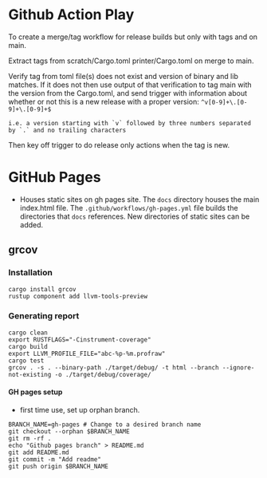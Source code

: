 # Github Action Play

To create a merge/tag workflow for release builds but only with tags and on main.

Extract tags from scratch/Cargo.toml printer/Cargo.toml on merge to main.

Verify tag from toml file(s) does not exist and version of binary and lib matches. If it does not then use output of that verification to tag main with the version from the
Cargo.toml, and send trigger with information about whether or not this is a new release with a proper version:
    `^v[0-9]+\.[0-9]+\.[0-9]+$`

    i.e. a version starting with `v` followed by three numbers separated by `.` and no trailing characters

Then key off trigger to do release only actions when the tag is new.

# GitHub Pages

- Houses static sites on gh pages site. The `docs` directory houses the main index.html file. The 
`.github/workflows/gh-pages.yml` file builds the directories that `docs` references. New directories of static sites
can be added.

## grcov

### Installation
```
cargo install grcov
rustup component add llvm-tools-preview
```

### Generating report
```
cargo clean
export RUSTFLAGS="-Cinstrument-coverage"
cargo build
export LLVM_PROFILE_FILE="abc-%p-%m.profraw"
cargo test
grcov . -s . --binary-path ./target/debug/ -t html --branch --ignore-not-existing -o ./target/debug/coverage/
```

#### GH pages setup
- first time use, set up orphan branch.
```
BRANCH_NAME=gh-pages # Change to a desired branch name
git checkout --orphan $BRANCH_NAME
git rm -rf .
echo "Github pages branch" > README.md
git add README.md
git commit -m "Add readme"
git push origin $BRANCH_NAME
```

